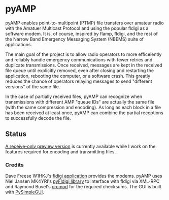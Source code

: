 # pyAMP
pyAMP enables point-to-multipoint (PTMP) file transfers over amateur radio with the Amatuer Multicast Protocol and using the popular fldigi as a software modem.  It is, of course, inspired by flamp, fldigi, and the rest of the Narrow Band Emergency Messaging System (NBEMS) suite of applications.

The main goal of the project is to allow radio operators to more efficeiently and reliably handle emergency communications with fewer retries and duplicate transmissions.  Once received, messages are kept in the received file queue until explicitly removed, even after closing and restarting the application, rebooting the computer, or a software crash.  This greatly reduces the chance of operators relaying messages to send "different versions" of the same file.

In the case of partially received files, pyAMP can recognize when transmissions with different AMP "queue IDs" are actually the same file (with the same compression and encoding).  As long as each block in a file has been received at least once, pyAMP can combine the partial receptions to successfully decode the file.

## Status
[A receive-only preview version](https://github.com/dB-SPL/pyAMP/releases/tag/preview) is currently available while I work on the features required for encoding and transmitting files.


### Credits
Dave Freese W1HKJ's [fldigi application](http://www.w1hkj.com/) provides the modems.  pyAMP uses Niel Jansen MK4YRI's [pyFldigi library](https://github.com/KM4YRI/pyFldigi) to interface with fldigi via XML-RPC and Raymond Buvel's [crcmod](http://crcmod.sourceforge.net/) for the required checksums.  The GUI is built with [PySimpleGUI](http://pysimplegui.org).
